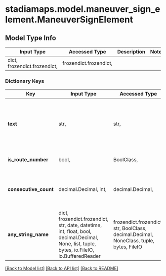 # stadiamaps.model.maneuver_sign_element.ManeuverSignElement

## Model Type Info
Input Type | Accessed Type | Description | Notes
------------ | ------------- | ------------- | -------------
dict, frozendict.frozendict,  | frozendict.frozendict,  |  | 

### Dictionary Keys
Key | Input Type | Accessed Type | Description | Notes
------------ | ------------- | ------------- | ------------- | -------------
**text** | str,  | str,  | The interchange sign text (varies based on the context; see the &#x60;maneuverSign&#x60; schema). | 
**is_route_number** | bool,  | BoolClass,  | True if the sign is a route number. | [optional] 
**consecutive_count** | decimal.Decimal, int,  | decimal.Decimal,  | The frequency of this sign element within a set a consecutive signs. | [optional] 
**any_string_name** | dict, frozendict.frozendict, str, date, datetime, int, float, bool, decimal.Decimal, None, list, tuple, bytes, io.FileIO, io.BufferedReader | frozendict.frozendict, str, BoolClass, decimal.Decimal, NoneClass, tuple, bytes, FileIO | any string name can be used but the value must be the correct type | [optional]

[[Back to Model list]](../../README.md#documentation-for-models) [[Back to API list]](../../README.md#documentation-for-api-endpoints) [[Back to README]](../../README.md)

